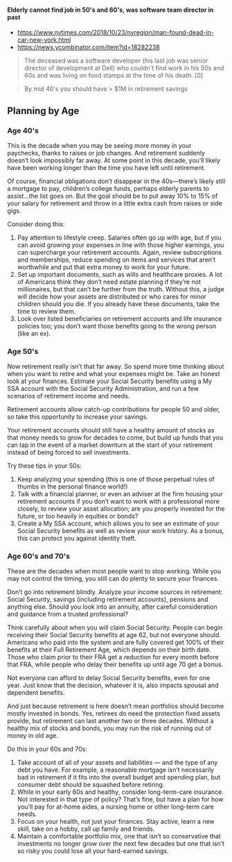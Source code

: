 
#### Elderly cannot find job in 50's and 60's, was software team director in past
- https://www.nytimes.com/2018/10/23/nyregion/man-found-dead-in-car-new-york.html
- https://news.ycombinator.com/item?id=18282238
> The deceased was a software developer (his last job was senior director of development at Dell) who couldn't find work in his 50s and 60s and was living on food stamps at the time of his death. [0]

> By mid 40's you should have > $1M in retirement savings

## Planning by Age 

### Age 40's
This is the decade when you may be seeing more money in your paychecks, thanks to raises or job changes. And retirement suddenly doesn’t look impossibly far away. At some point in this decade, you’ll likely have been working longer than the time you have left until retirement.

Of course, financial obligations don’t disappear in the 40s—there’s likely still a mortgage to pay, children’s college funds, perhaps elderly parents to assist…the list goes on. But the goal should be to put away 10% to 15% of your salary for retirement and throw in a little extra cash from raises or side gigs.

Consider doing this: 

1. Pay attention to lifestyle creep. Salaries often go up with age, but if you can avoid growing your expenses in line with those higher earnings, you can supercharge your retirement accounts. Again, review subscriptions and memberships, reduce spending on items and services that aren’t worthwhile and put that extra money to work for your future. 
2. Set up important documents, such as wills and healthcare proxies. A lot of Americans think they don’t need estate planning if they’re not millionaires, but that can’t be further from the truth. Without this, a judge will decide how your assets are distributed or who cares for minor children should you die. If you already have these documents, take the time to review them.
3. Look over listed beneficiaries on retirement accounts and life insurance policies too; you don’t want those benefits going to the wrong person (like an ex).

### Age 50's
Now retirement really isn’t that far away. So spend more time thinking about when you want to retire and what your expenses might be. Take an honest look at your finances. Estimate your Social Security benefits using a My SSA account with the Social Security Administration, and run a few scenarios of retirement income and needs.  

Retirement accounts allow catch-up contributions for people 50 and older, so take this opportunity to increase your savings.

Your retirement accounts should still have a healthy amount of stocks as that money needs to grow for decades to come, but build up funds that you can tap in the event of a market downturn at the start of your retirement instead of being forced to sell investments.

Try these tips in your 50s: 

1. Keep analyzing your spending (this is one of those perpetual rules of thumbs in the personal finance world!) 
2. Talk with a financial planner, or even an adviser at the firm housing your retirement accounts if you don’t want to work with a professional more closely, to review your asset allocation; are you properly invested for the future, or too heavily in equities or bonds? 
3. Create a My SSA account, which allows you to see an estimate of your Social Security benefits as well as review your work history. As a bonus, this can protect you against identity theft. 


### Age 60's and 70's
These are the decades when most people want to stop working. While you may not control the timing, you still can do plenty to secure your finances.

Don’t go into retirement blindly. Analyze your income sources in retirement: Social Security, savings (including retirement accounts), pensions and anything else. Should you look into an annuity, after careful consideration and guidance from a trusted professional?

Think carefully about when you will claim Social Security. People can begin receiving their Social Security benefits at age 62, but not everyone should. Americans who paid into the system and are fully covered get 100% of their benefits at their Full Retirement Age, which depends on their birth date. Those who claim prior to their FRA get a reduction for every month before that FRA, while people who delay their benefits up until age 70 get a bonus. 

Not everyone can afford to delay Social Security benefits, even for one year. Just know that the decision, whatever it is, also impacts spousal and dependent benefits.

And just because retirement is here doesn’t mean portfolios should become mostly invested in bonds. Yes, retirees do need the protection fixed assets provide, but retirement can last another two or three decades. Without a healthy mix of stocks and bonds, you may run the risk of running out of money in old age.

Do this in your 60s and 70s: 

1. Take account of all of your assets and liabilities — and the type of any debt you have. For example, a reasonable mortgage isn’t necessarily bad in retirement if it fits into the overall budget and spending plan, but consumer debt should be squashed before retiring. 
2. While in your early 60s and healthy, consider long-term-care insurance. Not interested in that type of policy? That’s fine, but have a plan for how you’ll pay for at-home aides, a nursing home or other long-term care needs. 
3. Focus on your health, not just your finances. Stay active, learn a new skill, take on a hobby, call up family and friends. 
4. Maintain a comfortable portfolio mix, one that isn’t so conservative that investments no longer grow over the next few decades but one that isn’t so risky you could lose all your hard-earned savings. 
